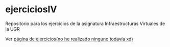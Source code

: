 # ejerciciosIV
Repositorio para los ejercicios de la asignatura Infraestructuras Virtuales de la UGR

Ver [página de ejercicios(no he realizado ninguno todavía xd)](https://adriordi.github.io/ejerciciosIV/)